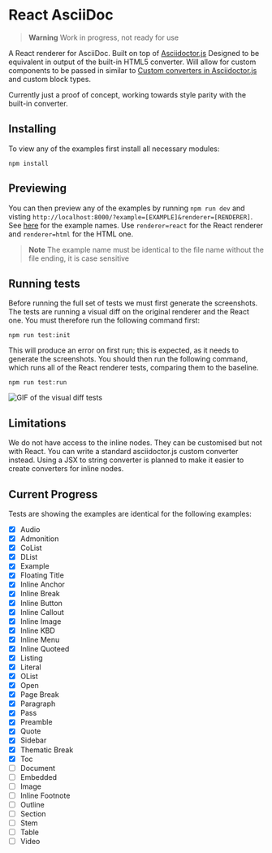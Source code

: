 # React AsciiDoc

> **Warning** Work in progress, not ready for use

A React renderer for AsciiDoc. Built on top of
[Asciidoctor.js](https://github.com/asciidoctor/asciidoctor.js/) Designed to be equivalent
in output of the built-in HTML5 converter. Will allow for custom components to be passed in
similar to
[Custom converters in Asciidoctor.js](https://docs.asciidoctor.org/asciidoctor.js/latest/extend/converter/custom-converter/)
and custom block types.

Currently just a proof of concept, working towards style parity with the built-in converter.

## Installing

To view any of the examples first install all necessary modules:

```
npm install
```

## Previewing

You can then preview any of the examples by running `npm run dev` and visting
`http://localhost:8000/?example=[EXAMPLE]&renderer=[RENDERER]`. See
[here](https://github.com/oxidecomputer/react-asciidoc/tree/main/src/examples) for the
example names. Use `renderer=react` for the React renderer and `renderer=html` for the HTML
one.

> **Note** The example name must be identical to the file name without the file ending, it
> is case sensitive

## Running tests

Before running the full set of tests we must first generate the screenshots. The tests are
running a visual diff on the original renderer and the React one. You must therefore run the
following command first:

```
npm run test:init
```

This will produce an error on first run; this is expected, as it needs to generate the
screenshots. You should then run the following command, which runs all of the React renderer
tests, comparing them to the baseline.

```
npm run test:run
```

![GIF of the visual diff tests](https://user-images.githubusercontent.com/4020798/196468163-a3fac4eb-ddec-43d1-99ee-a38fe7cd7062.gif)

## Limitations

We do not have access to the inline nodes. They can be customised but not with React. You
can write a standard asciidoctor.js custom converter instead. Using a JSX to string
converter is planned to make it easier to create converters for inline nodes.

## Current Progress

Tests are showing the examples are identical for the following examples:

- [x] Audio
- [x] Admonition
- [x] CoList
- [x] DList
- [x] Example
- [x] Floating Title
- [x] Inline Anchor
- [x] Inline Break
- [x] Inline Button
- [x] Inline Callout
- [x] Inline Image
- [x] Inline KBD
- [x] Inline Menu
- [x] Inline Quoteed
- [x] Listing
- [x] Literal
- [x] OList
- [x] Open
- [x] Page Break
- [x] Paragraph
- [x] Pass
- [x] Preamble
- [x] Quote
- [x] Sidebar
- [x] Thematic Break
- [x] Toc
- [ ] Document
- [ ] Embedded
- [ ] Image
- [ ] Inline Footnote
- [ ] Outline
- [ ] Section
- [ ] Stem
- [ ] Table
- [ ] Video
